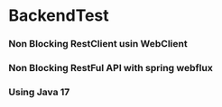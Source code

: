 # BackendTest

### Non Blocking RestClient usin WebClient

### Non Blocking RestFul API with spring webflux

### Using Java 17
